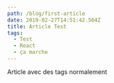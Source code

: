 ```yaml
---
path: /blog/first-article
date: 2019-02-27T14:51:42.564Z
title: Article Test
tags:
  - Test
  - React
  - ça marche
---
```

Article avec des tags normalement
